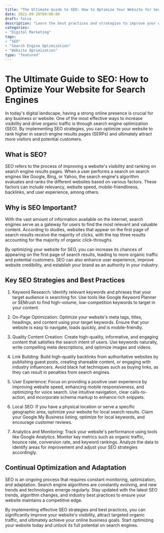 ```yaml
---
title: "The Ultimate Guide to SEO: How to Optimize Your Website for Search Engines"
date: 2022-09-20T09:00:00
draft: false
description: "Learn the best practices and strategies to improve your website's visibility on search engines with this comprehensive guide on SEO."
categories:
- "Digital Marketing"
tags:
- "SEO"
- "Search Engine Optimization"
- "Website Optimization"
type: "featured"
---
```


# The Ultimate Guide to SEO: How to Optimize Your Website for Search Engines

In today's digital landscape, having a strong online presence is crucial for any business or website. One of the most effective ways to increase visibility and drive organic traffic is through search engine optimization (SEO). By implementing SEO strategies, you can optimize your website to rank higher in search engine results pages (SERPs) and ultimately attract more visitors and potential customers.

## What is SEO?

SEO refers to the process of improving a website's visibility and ranking on search engine results pages. When a user performs a search on search engines like Google, Bing, or Yahoo, the search engine's algorithm evaluates and ranks the different websites based on various factors. These factors can include relevancy, website speed, mobile-friendliness, backlinks, and user experience, among others.

## Why is SEO Important?

With the vast amount of information available on the internet, search engines serve as a gateway for users to find the most relevant and valuable content. According to studies, websites that appear on the first page of search results receive the majority of clicks, with the top three results accounting for the majority of organic click-throughs.

By optimizing your website for SEO, you can increase its chances of appearing on the first page of search results, leading to more organic traffic and potential customers. SEO can also enhance user experience, improve website credibility, and establish your brand as an authority in your industry.

## Key SEO Strategies and Best Practices

1. Keyword Research: Identify relevant keywords and phrases that your target audience is searching for. Use tools like Google Keyword Planner or SEMrush to find high-volume, low-competition keywords to target in your content.

2. On-Page Optimization: Optimize your website's meta tags, titles, headings, and content using your target keywords. Ensure that your website is easy to navigate, loads quickly, and is mobile-friendly.

3. Quality Content Creation: Create high-quality, informative, and engaging content that satisfies the search intent of users. Use keywords naturally, write compelling meta descriptions, and optimize images and videos.

4. Link Building: Build high-quality backlinks from authoritative websites by publishing guest posts, creating shareable content, or engaging with industry influencers. Avoid black hat techniques such as buying links, as they can result in penalties from search engines.

5. User Experience: Focus on providing a positive user experience by improving website speed, enhancing mobile responsiveness, and optimizing for voice search. Use intuitive navigation, clear calls-to-action, and incorporate schema markup to enhance rich snippets.

6. Local SEO: If you have a physical location or serve a specific geographic area, optimize your website for local search results. Claim your Google My Business listing, optimize for local keywords, and encourage customer reviews.

7. Analytics and Monitoring: Track your website's performance using tools like Google Analytics. Monitor key metrics such as organic traffic, bounce rate, conversion rate, and keyword rankings. Analyze the data to identify areas for improvement and adjust your SEO strategies accordingly.

## Continual Optimization and Adaptation

SEO is an ongoing process that requires constant monitoring, optimization, and adaptation. Search engine algorithms are constantly evolving, and new trends and technologies emerge regularly. Stay updated with the latest SEO trends, algorithm changes, and industry best practices to ensure your website maintains a competitive edge.

By implementing effective SEO strategies and best practices, you can significantly improve your website's visibility, attract targeted organic traffic, and ultimately achieve your online business goals. Start optimizing your website today and unlock its full potential on search engines.
